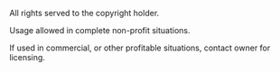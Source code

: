 All rights served to the copyright holder.

Usage allowed in complete non-profit situations.

If used in commercial, or other profitable situations, contact owner for licensing.
